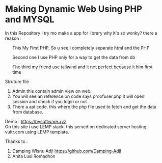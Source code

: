 <h1>Making Dynamic Web Using PHP and MYSQL</h1>
<p>In this Repository i try mo make a app for library why it's so wonky? there a reason :</p>
  <ul>This My First PHP, So u see i completely separate html and the PHP</ul>
  <ul>Second one I use PHP only for a way to get the data from db</ul>
  <ul>The third my friend use tailwind and it not perfect because it him first time</ul>

Struture file 
1. Admin this contain admin view on web.
2. You will see an reference on code says proofuser.php it will open session and check if you login or not
3. There a api code. this where the php file used to fetch and get the data from database.

Demo : https://hysoftware.xyz <br/>
On this site i use LEMP stack. this served on dedicated server hosting vultr.com using LEMP template.

Thanks to :
1. Damping Wisnu Adji https://github.com/Damping-Adji
2. Anita Lusi Romadhon 

